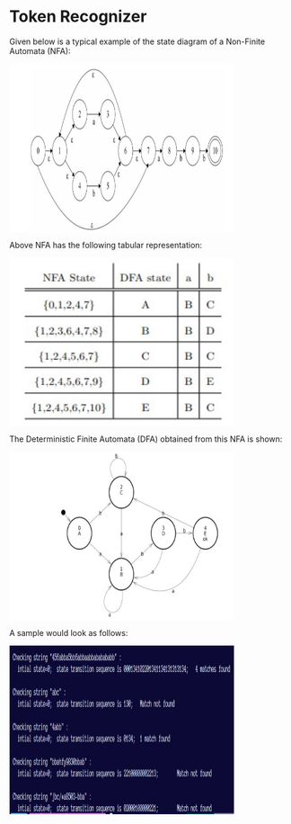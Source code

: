 # Token Recognizer

Given below is a typical example of the state diagram of a Non-Finite Automata (NFA):

<img align="center" alt="Coding" width="400" height="300" src="https://github.com/adi666-png/System-Software-Labs/blob/main/assets/nfa.jpg">

Above NFA has the following tabular representation:

<img align="center" alt="Coding" width="400" height="300" src="https://github.com/adi666-png/System-Software-Labs/blob/main/assets/nfatable.jpg">

The Deterministic Finite Automata (DFA) obtained from this NFA is shown:

<img align="center" alt="Coding" width="400" height="300" src="https://github.com/adi666-png/System-Software-Labs/blob/main/assets/dfa.jpg">

A sample would look as follows:

<img align="center" alt="Coding" width="400" height="300" src="https://github.com/adi666-png/System-Software-Labs/blob/main/assets/tr.jpg">
